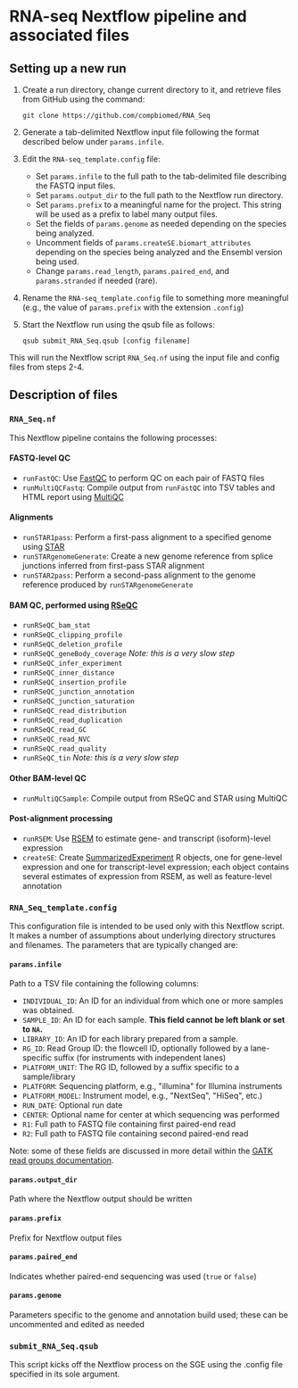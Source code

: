 # RNA-seq Nextflow pipeline and associated files

## Setting up a new run

1. Create a run directory, change current directory to it, and retrieve files from GitHub using the command:

   `git clone https://github.com/compbiomed/RNA_Seq`

2. Generate a tab-delimited Nextflow input file following the format described below under `params.infile`.

3. Edit the `RNA-seq_template.config` file:
   - Set `params.infile` to the full path to the tab-delimited file describing the FASTQ input files.
   - Set `params.output_dir` to the full path to the Nextflow run directory.
   - Set `params.prefix` to a meaningful name for the project.  This string will be used as a prefix to label many output files.
   - Set the fields of `params.genome` as needed depending on the species being analyzed.
   - Uncomment fields of `params.createSE.biomart_attributes` depending on the species being analyzed and the Ensembl version being used.
   - Change `params.read_length`, `params.paired_end`, and `params.stranded` if needed (rare).

4. Rename the `RNA-seq_template.config` file to something more meaningful (e.g., the value of `params.prefix` with the extension `.config`)

5. Start the Nextflow run using the qsub file as follows:

   `qsub submit_RNA_Seq.qsub [config filename]`

This will run the Nextflow script `RNA_Seq.nf` using the input file and config files from steps 2-4.

## Description of files

### `RNA_Seq.nf`
This Nextflow pipeline contains the following processes:
#### FASTQ-level QC
- `runFastQC`: Use [FastQC](https://www.bioinformatics.babraham.ac.uk/projects/fastqc/) to perform QC on each pair of FASTQ files
- `runMultiQCFastq`: Compile output from `runFastQC` into TSV tables and HTML report using [MultiQC](https://multiqc.info/)
#### Alignments
- `runSTAR1pass`: Perform a first-pass alignment to a specified genome using [STAR](https://github.com/alexdobin/STAR)
- `runSTARgenomeGenerate`: Create a new genome reference from splice junctions inferred from first-pass STAR alignment
- `runSTAR2pass`: Perform a second-pass alignment to the genome reference produced by `runSTARgenomeGenerate`
#### BAM QC, performed using [RSeQC](http://rseqc.sourceforge.net)
- `runRSeQC_bam_stat`
- `runRSeQC_clipping_profile`
- `runRSeQC_deletion_profile`
- `runRSeQC_geneBody_coverage` *Note: this is a very slow step*
- `runRSeQC_infer_experiment`
- `runRSeQC_inner_distance`
- `runRSeQC_insertion_profile`
- `runRSeQC_junction_annotation`
- `runRSeQC_junction_saturation`
- `runRSeQC_read_distribution`
- `runRSeQC_read_duplication`
- `runRSeQC_read_GC`
- `runRSeQC_read_NVC`
- `runRSeQC_read_quality`
- `runRSeQC_tin` *Note: this is a very slow step*
#### Other BAM-level QC
- `runMultiQCSample`: Compile output from RSeQC and STAR using MultiQC
#### Post-alignment processing
- `runRSEM`: Use [RSEM](https://deweylab.github.io/RSEM/) to estimate gene- and transcript (isoform)-level expression
- `createSE`: Create [SummarizedExperiment](https://bioconductor.org/packages/release/bioc/html/SummarizedExperiment.html) R objects, one for gene-level expression and one for transcript-level expression; each object contains several estimates of expression from RSEM, as well as feature-level annotation

### `RNA_Seq_template.config`
This configuration file is intended to be used only with this Nextflow script.  It makes a number of assumptions about underlying directory structures and filenames.
The parameters that are typically changed are:

#### `params.infile`
Path to a TSV file containing the following columns:
- `INDIVIDUAL_ID`: An ID for an individual from which one or more samples was obtained.
- `SAMPLE_ID`: An ID for each sample.  **This field cannot be left blank or set to `NA`.**
- `LIBRARY_ID`: An ID for each library prepared from a sample.
- `RG_ID`: Read Group ID: the flowcell ID, optionally followed by a lane-specific suffix (for instruments with independent lanes)
- `PLATFORM_UNIT`: The RG ID, followed by a suffix specific to a sample/library
- `PLATFORM`: Sequencing platform, e.g., "illumina" for Illumina instruments
- `PLATFORM_MODEL`: Instrument model, e.g., "NextSeq", "HiSeq", etc.)
- `RUN_DATE`: Optional run date
- `CENTER`: Optional name for center at which sequencing was performed
- `R1`: Full path to FASTQ file containing first paired-end read
- `R2`: Full path to FASTQ file containing second paired-end read

Note: some of these fields are discussed in more detail within the [GATK read groups documentation](https://software.broadinstitute.org/gatk/documentation/article.php?id=6472).

#### `params.output_dir`
Path where the Nextflow output should be written

#### `params.prefix`
Prefix for Nextflow output files

#### `params.paired_end`
Indicates whether paired-end sequencing was used (`true` or `false`)

#### `params.genome`
Parameters specific to the genome and annotation build used; these can be uncommented and edited as needed

### `submit_RNA_Seq.qsub`
This script kicks off the Nextflow process on the SGE using the .config file specified in its sole argument.
